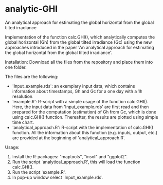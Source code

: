 # analytic-GHI
An analytical approach for estimating the global horizontal from the global tilted irradiance

Implementation of the function calc.GHI(), which analytically computes the global horizontal (Gh) from the global tilted irradiance (Gc) using the new approaches introduced in the paper 'An analytical approach for estimating the global horizontal from the global tilted irradiance'.

Installation:
Download all the files from the repository and place them into one folder.

The files are the following:
- 'Input_example.rds': an exemplary input data, which contains information about timestamps, Gh and Gc for a one day with a 1h resolution.
- 'example.R': R-script with a simple usage of the function calc.GHI(). Here, the input data from 'Input_example.rds' are first read and then prepared for the computation (estimation) of Gh from Gc, which is done using calc.GHI() function. Thereafter, the results are plotted using simple time chart. 
- 'analytical_approach.R': R-script with the implementation of calc.GHI() function. All the information about this function (e.g. inputs, output, etc.) are provided at the beginning of 'analytical_approach.R'.

Usage:
1) Install the R-packages: "maptools", "insol" and "ggplot2".
2) Run the script 'analytical_approach.R', this will load the function calc.GHI().
3) Run the script 'example.R'.
4) In pop-up window select 'Input_example.rds'.
